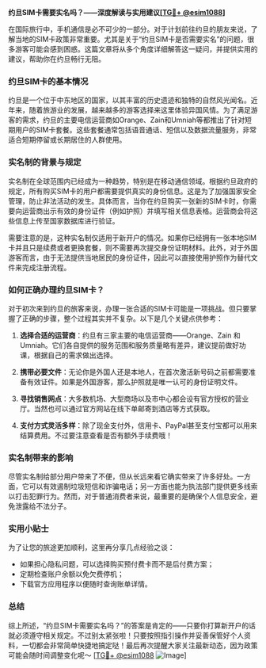 **约旦SIM卡需要实名吗？——深度解读与实用建议[[TG💪+ @esim1088](https://t.me/s/esim1088)]**

在国际旅行中，手机通信是必不可少的一部分。对于计划前往约旦的朋友来说，了解当地的SIM卡政策非常重要。尤其是关于“约旦SIM卡是否需要实名”的问题，很多游客可能会感到困惑。这篇文章将从多个角度详细解答这一疑问，并提供实用的建议，帮助你在约旦畅行无阻。

### 约旦SIM卡的基本情况

约旦是一个位于中东地区的国家，以其丰富的历史遗迹和独特的自然风光闻名。近年来，随着旅游业的发展，越来越多的游客选择来这里体验异国风情。为了满足游客的需求，约旦的主要电信运营商如Orange、Zain和Umniah等都推出了针对短期用户的SIM卡套餐。这些套餐通常包括语音通话、短信以及数据流量服务，非常适合短期停留或长期居住的人群使用。

### 实名制的背景与规定

实名制在全球范围内已经成为一种趋势，特别是在移动通信领域。根据约旦政府的规定，所有购买SIM卡的用户都需要提供真实的身份信息。这是为了加强国家安全管理，防止非法活动的发生。具体而言，当你在约旦购买一张新的SIM卡时，你需要向运营商出示有效的身份证件（例如护照）并填写相关信息表格。运营商会将这些信息上传至国家数据库进行验证。

需要注意的是，这种实名制仅适用于新开户的情况。如果你已经拥有一张本地SIM卡并且只是续费或者更换套餐，则不需要再次提交身份证明材料。此外，对于外国游客而言，由于无法提供当地居民的身份证件，因此可以直接使用护照作为替代文件来完成注册流程。

### 如何正确办理约旦SIM卡？

对于初次来到约旦的旅客来说，办理一张合适的SIM卡可能是一项挑战。但只要掌握了正确的步骤，整个过程其实并不复杂。以下是几个关键点供参考：

1. **选择合适的运营商**：约旦有三家主要的电信运营商——Orange、Zain 和 Umniah。它们各自提供的服务范围和服务质量略有差异，建议提前做好功课，根据自己的需求做出选择。
   
2. **携带必要文件**：无论你是外国人还是本地人，在首次激活新号码之前都需要准备有效证件。如果是外国游客，那么护照就是唯一认可的身份证明文件。

3. **寻找销售网点**：大多数机场、大型商场以及市中心都会设有官方授权的营业厅。当然也可以通过官方网站在线下单邮寄到酒店等方式获取。

4. **支付方式灵活多样**：除了现金支付外，信用卡、PayPal甚至支付宝都可以用来结算费用。不过要注意查看是否有额外手续费哦！

### 实名制带来的影响

尽管实名制给部分用户带来了不便，但从长远来看它确实带来了许多好处。一方面，它可以有效遏制垃圾短信和诈骗电话；另一方面也能为执法部门提供更多线索以打击犯罪行为。然而，对于普通消费者来说，最重要的是确保个人信息安全，避免泄露给不法分子。

### 实用小贴士

为了让您的旅途更加顺利，这里再分享几点经验之谈：
- 如果担心隐私问题，可以选择购买预付费卡而不是后付费方案；
- 定期检查账户余额以免欠费停机；
- 下载官方应用程序以便随时查询账单详情。

### 总结

综上所述，“约旦SIM卡需要实名吗？”的答案是肯定的——只要你打算新开户的话就必须遵守相关规定。不过别太紧张啦！只要按照指引操作并妥善保管好个人资料，一切都会非常简单快捷地搞定哒！最后再次提醒大家关注最新动态，因为政策可能会随时间调整变化呢～ [[TG💪+ @esim1088](https://t.me/s/esim1088) ![Image](https://i.postimg.cc/4NQfJmqS/Snipaste-2025-05-13-00-14-12.png)]